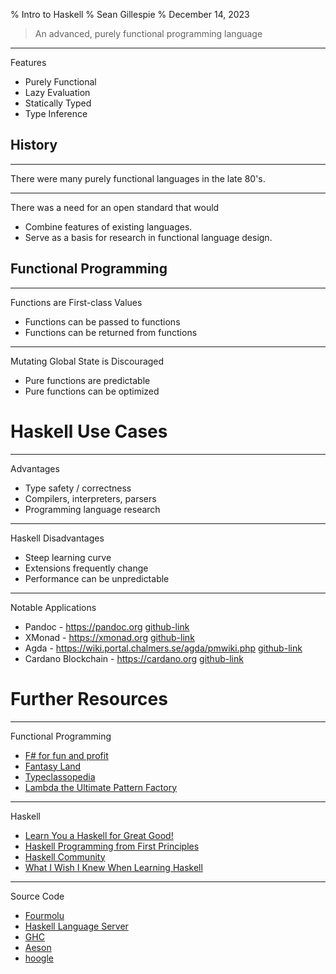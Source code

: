 % Intro to Haskell
% Sean Gillespie
% December 14, 2023

> An advanced, purely functional programming language

---

Features

 * Purely Functional
 * Lazy Evaluation
 * Statically Typed
 * Type Inference

## History

---

There were many purely functional languages in the late 80's.

---

There was a need for an open standard that would

 * Combine features of existing languages.
 * Serve as a basis for research in functional language design.

## Functional Programming

---

Functions are First-class Values

 * Functions can be passed to functions
 * Functions can be returned from functions

---

Mutating Global State is Discouraged

 * Pure functions are predictable
 * Pure functions can be optimized

# Haskell Use Cases

---

Advantages

 * Type safety / correctness
 * Compilers, interpreters, parsers
 * Programming language research

---

Haskell Disadvantages

 * Steep learning curve
 * Extensions frequently change
 * Performance can be unpredictable

---

Notable Applications

 * Pandoc - https://pandoc.org [github-link](https://github.com/jgm/pandoc)
 * XMonad - https://xmonad.org [github-link](https://github.com/xmonad/xmonad)
 * Agda - https://wiki.portal.chalmers.se/agda/pmwiki.php [github-link](https://github.com/agda/agda)
 * Cardano Blockchain - https://cardano.org [github-link](https://github.com/input-output-hk/cardano-node)

# Further Resources

---

Functional Programming

 * [F# for fun and profit](https://fsharpforfunandprofit.com/)
 * [Fantasy Land](https://github.com/fantasyland/fantasy-land)
 * [Typeclassopedia](https://wiki.haskell.org/Typeclassopedia)
 * [Lambda the Ultimate Pattern Factory](https://github.com/thma/LtuPatternFactory)

---

Haskell

 * [Learn You a Haskell for Great Good!](http://learnyouahaskell.com/)
 * [Haskell Programming from First Principles](https://haskellbook.com/)
 * [Haskell Community](https://www.haskell.org/community/)
 * [What I Wish I Knew When Learning Haskell](https://github.com/sdiehl/wiwinwlh/blob/master/tutorial.md)

---

Source Code

 * [Fourmolu](https://github.com/fourmolu/fourmolu)
 * [Haskell Language Server](https://github.com/haskell/haskell-language-server)
 * [GHC](https://gitlab.haskell.org/ghc/ghc)
 * [Aeson](https://github.com/haskell/aeson)
 * [hoogle](https://github.com/ndmitchell/hoogle)

